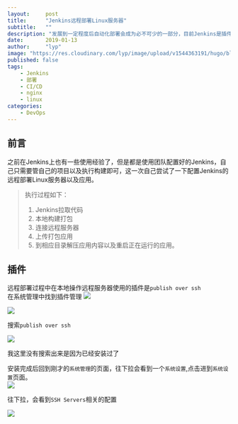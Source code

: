 ```yaml
---
layout:     post 
title:      "Jenkins远程部署Linux服务器"
subtitle:   ""
description: "发展到一定程度后自动化部署会成为必不可少的一部分，目前Jenkins是插件丰富且最流行的工具。"
date:       2019-01-13
author:     "lyp"
image: "https://res.cloudinary.com/lyp/image/upload/v1544363191/hugo/blog.github.io/743a4e9227e1f14cb24a1eb6db29e183.jpg"
published: false
tags:
    - Jenkins
    - 部署
    - CI/CD
    - nginx
    - linux
categories: 
    - DevOps
---
```


## 前言
之前在Jenkins上也有一些使用经验了，但是都是使用团队配置好的Jenkins，自己只需要管自己的项目以及执行构建即可，这一次自己尝试了一下配置Jenkins的远程部署Linux服务器以及应用。  

> 执行过程如下：  
> 
> 1. Jenkins拉取代码  
> 2. 本地构建打包  
> 3. 连接远程服务器  
> 4. 上传打包应用  
> 5. 到相应目录解压应用内容以及重启正在运行的应用。

## 插件

远程部署过程中在本地操作远程服务器使用的插件是``publish over ssh``  
在系统管理中找到插件管理
![](https://res.cloudinary.com/lyp/image/upload/v1547394171/hugo/blog.github.io/devops/jenkins/Snipaste_2019-01-13_23-41-59.png)

![](https://res.cloudinary.com/lyp/image/upload/v1547394317/hugo/blog.github.io/devops/jenkins/Snipaste_2019-01-13_23-45-03.png)  

搜索``publish over ssh``


![](https://res.cloudinary.com/lyp/image/upload/v1547394382/hugo/blog.github.io/devops/jenkins/Snipaste_2019-01-13_23-46-13.png)  

我这里没有搜索出来是因为已经安装过了  

安装完成后回到刚才的``系统管理``的页面，往下拉会看到一个``系统设置``,点击进到``系统设置``页面。  
![](https://res.cloudinary.com/lyp/image/upload/v1547394171/hugo/blog.github.io/devops/jenkins/Snipaste_2019-01-13_23-41-59.png)  
  
往下拉，会看到``SSH Servers``相关的配置  

![](https://res.cloudinary.com/lyp/image/upload/v1547394317/hugo/blog.github.io/devops/jenkins/Snipaste_2019-01-13_23-45-03.png)  





